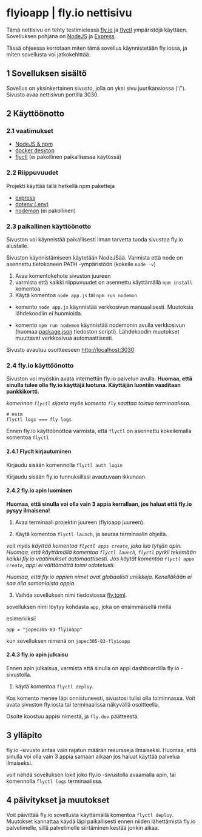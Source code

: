 # flyioapp | fly.io nettisivu

Tämä nettisivu on tehty testimielessä [fly.io](https://fly.io/) ja [flyctl](https://fly.io/docs/hands-on/install-flyctl/) ympäristöjä käyttäen. Sovelluksen pohjana on [NodeJS](https://nodejs.org/en) ja [Express](https://expressjs.com/).

Tässä ohjeessa kerrotaan miten tämä sovellus käynnistetään fly.iossa, ja miten sovellusta voi jatkokehittää.

## 1 Sovelluksen sisältö

Sovellus on yksinkertainen sivusto, jolla on yksi sivu juurikansiossa ('/').
Sivusto avaa nettisivun portilla 3030.

## 2 Käyttöönotto

### 2.1 vaatimukset

- [NodeJS & npm](https://nodejs.org/en/download/current)
- [docker desktop](https://www.docker.com/products/docker-desktop/)
- [flyctl](https://fly.io/docs/hands-on/install-flyctl/) (ei pakollinen paikallisessa käytössä)

### 2.2 Riippuvuudet

Projekti käyttää tällä hetkellä npm paketteja
- [express](https://expressjs.com/)
- [dotenv (.env)](https://www.npmjs.com/package/dotenv)
- [nodemon](https://www.npmjs.com/package/nodemon) (ei pakollinen)

### 2.3 paikallinen käyttöönotto

Sivuston voi käynnistää paikallisesti ilman tarvetta tuoda sivustoa fly.io alustalle.

Sivuston käynnistämiseen käytetään NodeJSää. Varmista että node on asennettu tietokoneen PATH -ympäristöön (kokeile `node -v`)

1. Avaa komentokehote sivuston juureen
2. varmista että kaikki riippuvuudet on asennettu käyttämällä `npm install` komentoa
3. Käytä komentoa `node app.js` tai `npm run nodemon`

- komento `node app.js` käynnistää verkkosivun manuaalisesti. Muutoksia lähdekoodiin ei huomioida.

- komento `npm run nodemon` käynnistää nodemonin avulla verkkosivun (huomaa [package.json](/flyioapp/package.json) tiedoston scripti). Lähdekoodin muutokset muuttavat verkkosivua automaattisesti.

Sivusto avautuu osoitteeseen [http://localhost:3030](http://localhost:3030)

### 2.4 fly.io käyttöönotto

Sivuston voi myöskin avata internettiin fly.io palvelun avulla. **Huomaa, että sinulla tulee olla fly.io käyttäjä luotuna. Käyttäjän luontiin vaaditaan pankkikortti.**

*komennon `flyctl` sijasta myös komento `fly` saattaa toimia terminaalissa.*
```
# esim
flyctl logs === fly logs
```

Ennen fly.io käyttöönottoa varmista, että `flyctl` on asennettu kokeilemalla komentoa `flyctl`

#### 2.4.1 Flyclt kirjautuminen

Kirjaudu sisään komennolla `flyctl auth login`

Kirjaudu sisään fly.io tunnuksillasi avautuvaan ikkunaan.

#### 2.4.2 fly.io apin luominen

**Huomaa, että sinulla voi olla vain 3 appia kerrallaan, jos haluat että fly.io pysyy ilmaisena!**

1. Avaa terminaali projektin juureen (flyioapp juureen).

2. Käytä komentoa `flyctl launch`, ja seuraa terminaalin ohjeita.

*voit myös käyttää komentoa `flyctl apps create`, joka luo tyhjän apin. Huomaa, että käyttämällä komentoa `flyctl launch`, `flyctl` pyrkii tekemään kaikki fly.io vaatimukset automaattisesti. Jos käytät komentoa `flyctl apps create`, appi ei välttämättä toimi odotetusti.*

*Huomaa, että fly.io appien nimet ovat globaalisti uniikkeja. Kenelläkään ei saa olla samanlaista appia.*

3. Vaihda sovelluksen nimi tiedostossa [fly.toml](/flyioapp/fly.toml).

sovelluksen nimi löytyy kohdasta `app`, joka on ensimmäisellä rivillä

esimerkiksi:
```
app = "jopec305-03-flyioapp"
```
kun sovelluksen nimenä on `jopec305-03-flyioapp`

#### 2.4.3 fly.io apin julkaisu

Ennen apin julkaisua, varmista että sinulla on appi dashboardilla fly.io -sivustolla.

1. käytä komentoa `flyctl deploy`.

Kos komento menee läpi onnistuneesti, sivustosi tulisi olla toiminnassa.
Voit avata sivuston fly.iosta tai terminaalissa näkyvällä osoitteella.

Osoite koostuu appisi nimestä, ja `fly.dev` päätteestä.

## 3 ylläpito

fly.io -sivusto antaa vain rajatun määrän resursseja ilmaiseksi. Huomaa, että sinulla voi olla vain 3 appia samaan aikaan jos haluat käyttää palvelua ilmaiseksi.

voit nähdä sovelluksen lokit joko fly.io -sivustolla avaamalla apin, tai komennolla `flyctl logs` terminaalissa.

## 4 päivitykset ja muutokset

Voit päivittää fly.io sovellusta käyttämällä komentoa `flyctl deploy`. Muutokset kannattaa käydä läpi paikallisesti ennen niiden lähettämistä fly.io palvelimelle, sillä palvelimelle siirtäminen kestää jonkin aikaa.
